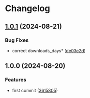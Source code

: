 # Changelog

## [1.0.1](https://github.com/actionstore/ghcr-stats/compare/v1.0.0...v1.0.1) (2024-08-21)


### Bug Fixes

* correct downloads_days* ([de03e2d](https://github.com/actionstore/ghcr-stats/commit/de03e2d7a4f01528aba6f73eb21aa038b9b84a06))

## 1.0.0 (2024-08-20)


### Features

* first commit ([3615805](https://github.com/actionstore/ghcr-stats/commit/3615805d9835c376654d40bb18f9c099c22bb9ae))
